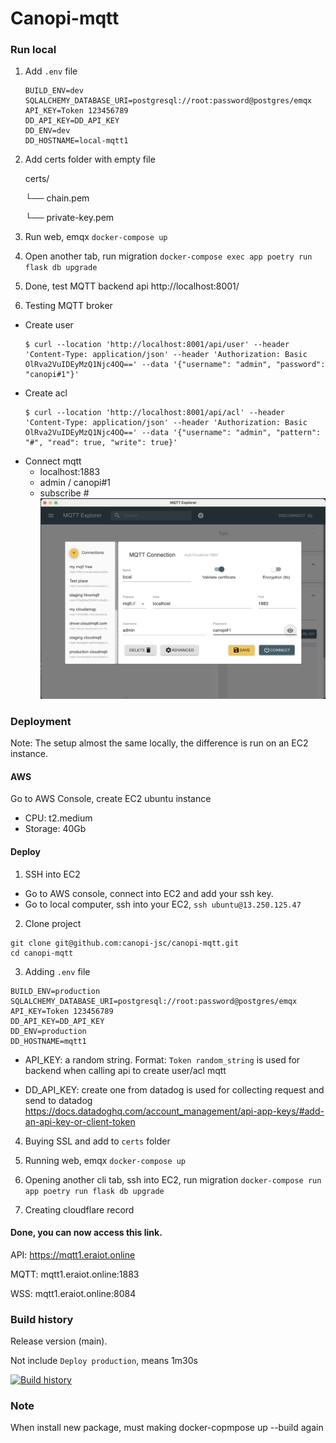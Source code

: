 # Canopi-mqtt

### Run local

1. Add `.env` file

   ```
   BUILD_ENV=dev
   SQLALCHEMY_DATABASE_URI=postgresql://root:password@postgres/emqx
   API_KEY=Token 123456789
   DD_API_KEY=DD_API_KEY
   DD_ENV=dev
   DD_HOSTNAME=local-mqtt1
   ```

2. Add certs folder with empty file

   certs/

   └── chain.pem

   └── private-key.pem

3. Run web, emqx `docker-compose up`

4. Open another tab, run migration `docker-compose exec app poetry run flask db upgrade`

5. Done, test MQTT backend api http://localhost:8001/

6. Testing MQTT broker

- Create user
  ```
  $ curl --location 'http://localhost:8001/api/user' --header 'Content-Type: application/json' --header 'Authorization: Basic OlRva2VuIDEyMzQ1Njc4OQ==' --data '{"username": "admin", "password": "canopi#1"}'
  ```
- Create acl
  ```
  $ curl --location 'http://localhost:8001/api/acl' --header 'Content-Type: application/json' --header 'Authorization: Basic OlRva2VuIDEyMzQ1Njc4OQ==' --data '{"username": "admin", "pattern": "#", "read": true, "write": true}'
  ```
- Connect mqtt
  - localhost:1883
  - admin / canopi#1
  - subscribe #
    ![Alt text](mqtt-connect.png)

### Deployment

Note: The setup almost the same locally, the difference is run on an EC2 instance.

#### AWS

Go to AWS Console, create EC2 ubuntu instance

- CPU: t2.medium
- Storage: 40Gb

#### Deploy

1. SSH into EC2

- Go to AWS console, connect into EC2 and add your ssh key.
- Go to local computer, ssh into your EC2, `ssh ubuntu@13.250.125.47`

2. Clone project

```
git clone git@github.com:canopi-jsc/canopi-mqtt.git
cd canopi-mqtt
```

3. Adding `.env` file

```
BUILD_ENV=production
SQLALCHEMY_DATABASE_URI=postgresql://root:password@postgres/emqx
API_KEY=Token 123456789
DD_API_KEY=DD_API_KEY
DD_ENV=production
DD_HOSTNAME=mqtt1
```

- API_KEY: a random string. Format: `Token random_string`
  is used for backend when calling api to create user/acl mqtt

- DD_API_KEY: create one from datadog
  is used for collecting request and send to datadog
  https://docs.datadoghq.com/account_management/api-app-keys/#add-an-api-key-or-client-token

4. Buying SSL and add to `certs` folder

5. Running web, emqx `docker-compose up`

6. Opening another cli tab, ssh into EC2, run migration
   `docker-compose run app poetry run flask db upgrade`

7. Creating cloudflare record

#### Done, you can now access this link.

API: https://mqtt1.eraiot.online

MQTT: mqtt1.eraiot.online:1883

WSS: mqtt1.eraiot.online:8084

### Build history

Release version (main).

Not include `Deploy production`, means 1m30s

[![Build history](https://buildstats.info/github/chart/eoh-jsc/era-mqtt?branch=main&&buildCount=30)](https://github.com/eoh-jsc/era-mqtt/actions)

### Note

When install new package, must making docker-copmpose up --build again
